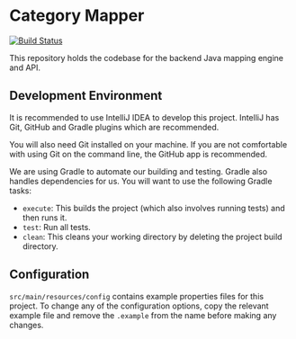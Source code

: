 # Category Mapper

[![Build Status](https://travis-ci.org/group-papa/category-mapper.svg)](https://travis-ci.org/group-papa/category-mapper)

This repository holds the codebase for the backend Java mapping engine and API.

## Development Environment
It is recommended to use IntelliJ IDEA to develop this project. IntelliJ has
Git, GitHub and Gradle plugins which are recommended.

You will also need Git installed on your machine. If you are not comfortable
with using Git on the command line, the GitHub app is recommended.

We are using Gradle to automate our building and testing. Gradle also handles
dependencies for us. You will want to use the following Gradle tasks:
 - `execute`: This builds the project (which also involves running tests) and
then runs it.
 - `test`: Run all tests.
 - `clean`: This cleans your working directory by deleting the project build
directory.

## Configuration
`src/main/resources/config` contains example properties files for this
project. To change any of the configuration options, copy the relevant
example file and remove the `.example` from the name before making any changes.
